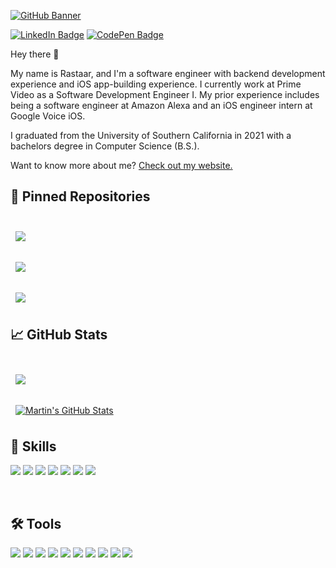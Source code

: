 
[![GitHub Banner]([https://www.solsteads.com/_next/image?url=https%3A%2F%2Fcdn.solsteads.com%2Faddresses%2F65-king-street_banner.png&w=3840&q=75)](https://www.solsteads.com/348-delray-circle](https://cdn.solsteads.com/cdn-cgi/image/width=2048/https://cdn.solsteads.com/addresses/348-delray-circle_banner.png))

[![LinkedIn Badge](https://img.shields.io/badge/LinkedIn-Profile-informational?style=flat&logo=linkedin&logoColor=white&color=0D76A8)](https://www.linkedin.com/in/rastaarhaghi/)
[![CodePen Badge](https://img.shields.io/badge/Discord-Profile-informational?style=flat&logo=discord&logoColor=white&color=787cfc)](https://discord.com/users/402026353618190337)

Hey there 👋

My name is Rastaar, and I'm a software engineer with backend development experience and iOS app-building experience. I currently work at Prime Video as a Software Development Engineer I. My prior experience includes being a software engineer at Amazon Alexa and an iOS engineer intern at Google Voice iOS. 

I graduated from the University of Southern California in 2021 with a bachelors degree in Computer Science (B.S.). 

Want to know more about me? [Check out my website.](https://rastaar.com)


## 📌 Pinned Repositories

<br>

<a href="https://github.com/iziz/libPhoneNumber-iOS">
  <img align="center" style="margin:0.5rem" src="https://github-readme-stats.vercel.app/api/pin/?username=iziz&repo=libPhoneNumber-iOS&template&title_color=ffffff&text_color=c9cacc&icon_color=4AB197&bg_color=1A2B34" />
</a>

<br>
<br>

<a href="https://github.com/hrastaar/GrowthPlus">
  <img align="center" style="margin:0.5rem" src="https://github-readme-stats.vercel.app/api/pin/?username=hrastaar&repo=GrowthPlus&title_color=ffffff&text_color=c9cacc&icon_color=4AB197&bg_color=1A2B34" />
</a>

<br>
<br>

<a href="https://github.com/hrastaar/SolanaGallery-iOS">
  <img align="center" style="margin:0.5rem" src="https://github-readme-stats.vercel.app/api/pin/?username=hrastaar&repo=SolanaGallery-iOS&title_color=ffffff&text_color=c9cacc&icon_color=4AB197&bg_color=1A2B34" />
</a>

<br>

## &#x1f4c8; GitHub Stats

<br>

<a href="https://github.com/hrastaar">
  <img align="center" style="margin:0.5rem" src="https://github-readme-stats.vercel.app/api/top-langs/?username=hrastaar&hide=html,css&title_color=ffffff&text_color=c9cacc&icon_color=4AB197&bg_color=1A2B34" />
</a>

<br>
<br>

<a href="https://github.com/hrastaar">
  <img align="center" style="margin:0.5rem" src="https://github-readme-stats.vercel.app/api?username=hrastaar&show_icons=true&line_height=27&count_private=true&title_color=ffffff&text_color=c9cacc&icon_color=4AB097&bg_color=1A2B34" alt="Martin's GitHub Stats" />
</a>

## 💼 Skills

![](https://img.shields.io/badge/Code-Swift-informational?style=flat&logo=swift&logoColor=white&color=4AB197)
![](https://img.shields.io/badge/Code-Java-informational?style=flat&logo=Java&logoColor=white&color=4AB197)
![](https://img.shields.io/badge/Code-C++-informational?style=flat&logo=C++&logoColor=white&color=4AB197)
![](https://img.shields.io/badge/Code-JavaScript-informational?style=flat&logo=JavaScript&logoColor=white&color=4AB197)
![](https://img.shields.io/badge/Code-TypeScript-informational?style=flat&logo=TypeScript&logoColor=white&color=4AB197)
![](https://img.shields.io/badge/Code-SwiftUI-informational?style=flat&logo=swift&logoColor=white&color=4AB197)
![](https://img.shields.io/badge/Code-MySQL-informational?style=flat&logo=MySQL&logoColor=white&color=4AB197)

<br>

## 🛠️ Tools

![](https://img.shields.io/badge/Tools-DigitalOcean-informational?style=flat&logo=DigitalOcean&logoColor=white&color=4AB197)
![](https://img.shields.io/badge/Tools-AWS-informational?style=flat&logo=amazon&logoColor=white&color=4AB197)
![](https://img.shields.io/badge/Tools-XCode-informational?style=flat&logo=apple&logoColor=white&color=4AB197)
![](https://img.shields.io/badge/Tools-NodeJS-informational?style=flat&logo=javascript&logoColor=white&color=4AB197)
![](https://img.shields.io/badge/Tools-Express-informational?style=flat&logo=express&logoColor=white&color=4AB197)
![](https://img.shields.io/badge/Tools-Solana-informational?style=flat&logo=github&logoColor=white&color=4AB197)
![](https://img.shields.io/badge/Tools-Postman-informational?style=flat&logo=Postman&logoColor=white&color=4AB197)
![](https://img.shields.io/badge/Tools-GitHub-informational?style=flat&logo=GitHub&logoColor=white&color=4AB197)
![](https://img.shields.io/badge/Tools-NPM-informational?style=flat&logo=npm&logoColor=white&color=4AB197)
![](https://img.shields.io/badge/Tools-Docker-informational?style=flat&logo=docker&logoColor=white&color=4AB197)
